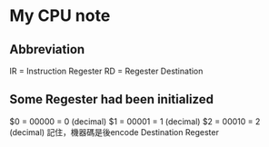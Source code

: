# My CPU note

## Abbreviation
IR = Instruction Regester
RD = Regester Destination

## Some Regester had been initialized
$0 = 00000 = 0 (decimal)
$1 = 00001 = 1 (decimal)
$2 = 00010 = 2 (decimal)
記住，機器碼是後encode Destination Regester

